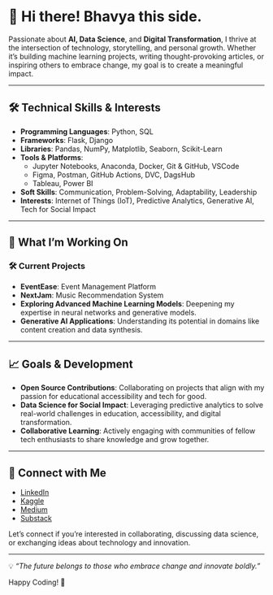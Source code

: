 # 👋 Hi there! Bhavya this side.

Passionate about **AI, Data Science**, and **Digital Transformation**, I thrive at the intersection of technology, storytelling, and personal growth. Whether it’s building machine learning projects, writing thought-provoking articles, or inspiring others to embrace change, my goal is to create a meaningful impact.

---

## 🛠️ Technical Skills & Interests
- **Programming Languages**: Python, SQL  
- **Frameworks**: Flask, Django  
- **Libraries**: Pandas, NumPy, Matplotlib, Seaborn, Scikit-Learn  
- **Tools & Platforms**:  
  - Jupyter Notebooks, Anaconda, Docker, Git & GitHub, VSCode  
  - Figma, Postman, GitHub Actions, DVC, DagsHub  
  - Tableau, Power BI  
- **Soft Skills**: Communication, Problem-Solving, Adaptability, Leadership  
- **Interests**: Internet of Things (IoT), Predictive Analytics, Generative AI, Tech for Social Impact  

---

## 🌱 What I’m Working On
### 🛠️ **Current Projects**  
- **EventEase**: Event Management Platform  
- **NextJam**: Music Recommendation System  
- **Exploring Advanced Machine Learning Models**: Deepening my expertise in neural networks and generative models.  
- **Generative AI Applications**: Understanding its potential in domains like content creation and data synthesis.  

---

## 📈 Goals & Development
- **Open Source Contributions**: Collaborating on projects that align with my passion for educational accessibility and tech for good.  
- **Data Science for Social Impact**: Leveraging predictive analytics to solve real-world challenges in education, accessibility, and digital transformation.  
- **Collaborative Learning**: Actively engaging with communities of fellow tech enthusiasts to share knowledge and grow together.

---

## 🤝 Connect with Me
- [LinkedIn](https://www.linkedin.com/in/bhavya-jha-52461b250/)  
- [Kaggle](https://www.kaggle.com/bhavyajha04)  
- [Medium](https://medium.com/@bhavyajha1404)  
- [Substack](https://substack.com/@04bhavyaa)  

Let’s connect if you’re interested in collaborating, discussing data science, or exchanging ideas about technology and innovation.

---

💡 *“The future belongs to those who embrace change and innovate boldly.”*  

Happy Coding! 🚀
